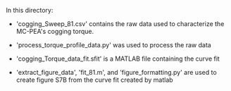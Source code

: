 In this directory:

- 'cogging_Sweep_81.csv' contains the raw data used to characterize the MC-PEA's cogging torque.

- 'process_torque_profile_data.py' was used to process the raw data

- 'cogging_Torque_data_fit.sfit' is a MATLAB file containing the curve fit

- 'extract_figure_data', 'fit_81.m', and 'figure_formatting.py' are used to create figure S7B from the curve fit created by matlab
